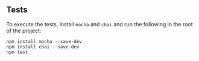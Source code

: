 ## Tests

To execute the tests, install `mocha` and `chai` and run the following in the root of
the project:

    npm install mocha --save-dev
    npm install chai --save-dev
    npm test
